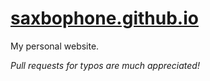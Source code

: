 # [saxbophone.github.io](https://saxbophone.github.io)

My personal website.

*Pull requests for typos are much appreciated!*
